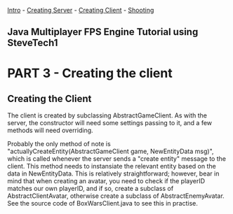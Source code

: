 [Intro](tutorial1_intro.md) - [Creating Server](tutorial2_server.md) - [Creating Client](tutorial3_client.md) - [Shooting](tutorial4_shooting.md)

## Java Multiplayer FPS Engine Tutorial using SteveTech1

# PART 3 - Creating the client

## Creating the Client
The client is created by subclassing AbstractGameClient.  As with the server, the constructor will need some settings passing to it, and a few methods will need overriding.

Probably the only method of note is "actuallyCreateEntity(AbstractGameClient game, NewEntityData msg)", which is called whenever the server sends a "create entity" message to the client.  This method needs to instansiate the relevant entity based on the data in NewEntityData.  This is relatively straightforward; however, bear in mind that when creating an avatar, you need to check if the playerID matches our own playerID, and if so, create a subclass of AbstractClientAvatar, otherwise create a subclass of AbstractEnemyAvatar.  See the source code of BoxWarsClient.java to see this in practise.

